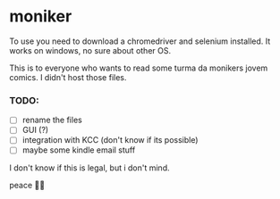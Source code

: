 # moniker

To use you need to download a chromedriver and selenium installed. It works on windows, no sure about other OS.

This is to everyone who wants to read some turma da monikers jovem comics. I didn't host those files.

### TODO:
- [ ] rename the files
- [ ] GUI (?)
- [ ] integration with KCC (don't know if its possible)
- [ ] maybe some kindle email stuff 

I don't know if this is legal, but i don't mind.

peace ✌🏿
